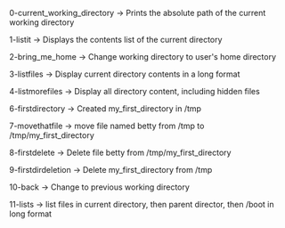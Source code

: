 0-current_working_directory -> Prints the absolute path of the current working directory

1-listit -> Displays the contents list of the current directory

2-bring_me_home -> Change working directory to user's home directory

3-listfiles -> Display current directory contents in a long format

4-listmorefiles -> Display all directory content, including hidden files

6-firstdirectory -> Created my_first_directory in /tmp

7-movethatfile -> move file named betty from /tmp to /tmp/my_first_directory

8-firstdelete -> Delete file betty from /tmp/my_first_directory

9-firstdirdeletion -> Delete my_first_directory from /tmp

10-back -> Change to previous working directory

11-lists -> list files in current directory, then parent director, then /boot in long format

